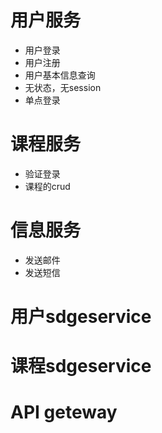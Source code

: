 # 用户服务
- 用户登录
- 用户注册
- 用户基本信息查询
- 无状态，无session
- 单点登录

# 课程服务
- 验证登录
- 课程的crud

# 信息服务
- 发送邮件
- 发送短信

# 用户sdgeservice

# 课程sdgeservice

# API geteway